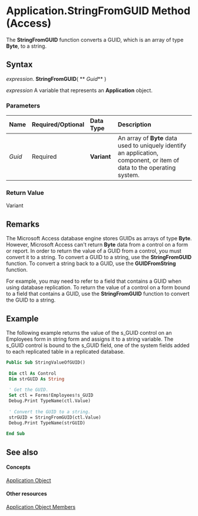 
# Application.StringFromGUID Method (Access)

The  **StringFromGUID** function converts a GUID, which is an array of type **Byte**, to a string.


## Syntax

 _expression_. **StringFromGUID**( ** _Guid_** )

 _expression_ A variable that represents an **Application** object.


### Parameters



|**Name**|**Required/Optional**|**Data Type**|**Description**|
|:-----|:-----|:-----|:-----|
| _Guid_|Required|**Variant**|An array of  **Byte** data used to uniquely identify an application, component, or item of data to the operating system.|

### Return Value

Variant


## Remarks

The Microsoft Access database engine stores GUIDs as arrays of type  **Byte**. However, Microsoft Access can't return **Byte** data from a control on a form or report. In order to return the value of a GUID from a control, you must convert it to a string. To convert a GUID to a string, use the **StringFromGUID** function. To convert a string back to a GUID, use the **GUIDFromString** function.

For example, you may need to refer to a field that contains a GUID when using database replication. To return the value of a control on a form bound to a field that contains a GUID, use the  **StringFromGUID** function to convert the GUID to a string.


## Example

The following example returns the value of the s_GUID control on an Employees form in string form and assigns it to a string variable. The s_GUID control is bound to the s_GUID field, one of the system fields added to each replicated table in a replicated database.


```vb
Public Sub StringValueOfGUID() 
 
 Dim ctl As Control 
 Dim strGUID As String 
 
 ' Get the GUID. 
 Set ctl = Forms!Employees!s_GUID 
 Debug.Print TypeName(ctl.Value) 
 
 ' Convert the GUID to a string. 
 strGUID = StringFromGUID(ctl.Value) 
 Debug.Print TypeName(strGUID) 
 
End Sub
```


## See also


#### Concepts


[Application Object](aefb0713-97e6-e2c7-e530-8fd2e1316a55.md)
#### Other resources


[Application Object Members](3ab5276c-d52a-72a9-244c-ec92ead48811.md)
